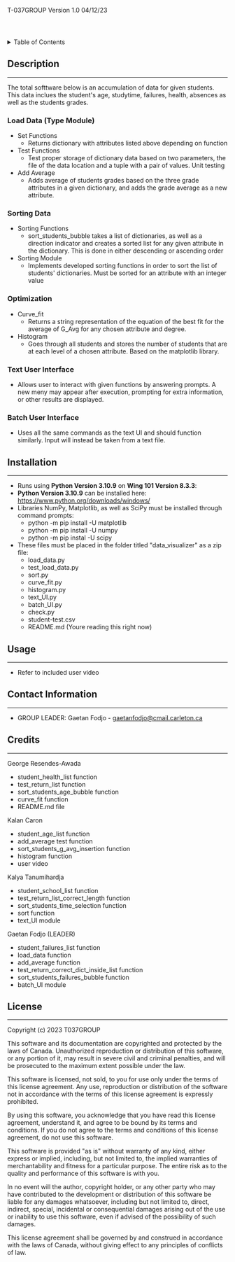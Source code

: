 T-037GROUP Version 1.0 04/12/23

<header id="top"></header>

<!-- TABLE OF CONTENTS -->
<details>
  <summary>Table of Contents</summary>
  <ol>
 <li><a href="#description">Description</a></li>
    <ul>
        <li><a href="#load-data-module">Load Data Module</a></li>
        <li><a href="#sort-plot-module">Sort Plot Module</a></li>
        <li><a href="#optimization-module">Optimization Module</a></li>
        <li><a href="#text-ui-module">Text UI Module</a></li>
        <li><a href="#batch-ui-module">Batch UI Module</a></li>
      </ul>
    </li>
    <li><a href="#Dependancies">Dependancies</a></li>
    <li><a href="#usage">Usage</a></li>
    <ul>
        <li><a href="#loading-data-set-functions">Loading Data Set Functions</a></li>
        <li><a href="#loading-data-test-functions">Loading Data Test Functions</a></li>
        <li><a href="#implement-sorting-curve-fitting-and-plotting-functions">Implement Sorting, Curve Fitting and Plotting Functions</a></li>
        <li><a href="#optimization-and-user-interfaces">Optimization and User Interfaces</a></li>
      </ul>
    </li>
    <li><a href="#contact-information">Contact Information</a></li>
    <li><a href="#Work Division">Work Division</a></li>
    <li><a href="#Legal licenses">Legal Licenses</a></li>
  </ol>
</details>

<!-- DESCRIPTION -->
## **Description**
_________
The total softtware below is an accumulation of data for given students. This data inclues the student's age, studytime, failures, health, absences as well as the students grades.

### Load Data (Type Module)
* Set Functions
  * Returns dictionary with attributes listed above depending on function 
* Test Functions
  * Test proper storage of dictionary data based on two parameters, the file of the data location and a tuple with a pair of values. Unit testing
* Add Average
  * Adds average of students grades based on the three grade attributes in a given dictionary, and adds the grade average as a new attribute.

### Sorting Data
* Sorting Functions
  * sort_students_bubble takes a list of dictionaries, as well as a direction indicator and creates a sorted list for any given attribute in the dictionary. This is done in either descending or ascending order
* Sorting Module
  * Implements developed sorting functions in order to sort the list of students' dictionaries. Must be sorted for an attribute with an integer value
### Optimization 
* Curve_fit
  * Returns a string representation of the equation of the best fit for the average of G_Avg for any chosen attribute and degree. 
* Histogram
  * Goes through all students and stores the number of students that are at each level of a chosen attribute. Based on the matplotlib library.
### Text User Interface
* Allows user to interact with given functions by answering prompts. A new meny may appear after execution, prompting for extra information, or other results are displayed.

### Batch User Interface
* Uses all the same commands as the text UI and should function similarly. Input will instead be taken from a text file.


<!-- INSTALLATION -->
## **Installation**
___
* Runs using **Python Version 3.10.9** on  **Wing 101 Version 8.3.3**:
* **Python Version 3.10.9** can be installed here: https://www.python.org/downloads/windows/
* Libraries NumPy, Matplotlib, as well as SciPy must be installed through command prompts:
    * python -m pip
    install -U matplotlib
    * python -m pip
    install -U numpy
    * python -m pip
    instal -U scipy
* These files must be placed in the folder titled "data_visualizer" as a zip file:
    * load_data.py
    * test_load_data.py
    * sort.py
    * curve_fit.py
    * histogram.py
    * text_UI.py
    * batch_UI.py
    * check.py
    * student-test.csv
    * README.md (Youre reading this right now)



<!-- Usage -->
## **Usage**
___
* Refer to included user video

<!-- CONTACT -->
## **Contact Information**
---

* GROUP LEADER: Gaetan Fodjo - gaetanfodjo@cmail.carleton.ca
<!-- Credits -->
## **Credits**
___
George Resendes-Awada
* student_health_list function
* test_return_list function
* sort_students_age_bubble function
* curve_fit function
* README.md file

Kalan Caron
* student_age_list function
* add_average test function
* sort_students_g_avg_insertion function
* histogram function
* user video

Kalya Tanumihardja
* student_school_list function
* test_return_list_correct_length function
* sort_students_time_selection function
* sort function
* text_UI module

Gaetan Fodjo (LEADER)
* student_failures_list function
* load_data function
* add_average function
* test_return_correct_dict_inside_list function
* sort_students_failures_bubble function
* batch_UI module

<!-- LICENSE -->
## **License**
___
Copyright (c) 2023
T037GROUP

This software and its documentation are copyrighted and protected by the laws of Canada. Unauthorized reproduction or distribution of this software, or any portion of it, may result in severe civil and criminal penalties, and will be prosecuted to the maximum extent possible under the law.

This software is licensed, not sold, to you for use only under the terms of this license agreement. Any use, reproduction or distribution of the software not in accordance with the terms of this license agreement is expressly prohibited.

By using this software, you acknowledge that you have read this license agreement, understand it, and agree to be bound by its terms and conditions. If you do not agree to the terms and conditions of this license agreement, do not use this software.

This software is provided "as is" without warranty of any kind, either express or implied, including, but not limited to, the implied warranties of merchantability and fitness for a particular purpose. The entire risk as to the quality and performance of this software is with you.

In no event will the author, copyright holder, or any other party who may have contributed to the development or distribution of this software be liable for any damages whatsoever, including but not limited to, direct, indirect, special, incidental or consequential damages arising out of the use or inability to use this software, even if advised of the possibility of such damages.

This license agreement shall be governed by and construed in accordance with the laws of Canada, without giving effect to any principles of conflicts of law.